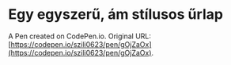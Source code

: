 # Egy egyszerű, ám stílusos űrlap

A Pen created on CodePen.io. Original URL: [https://codepen.io/szili0623/pen/gOjZaOx](https://codepen.io/szili0623/pen/gOjZaOx).

